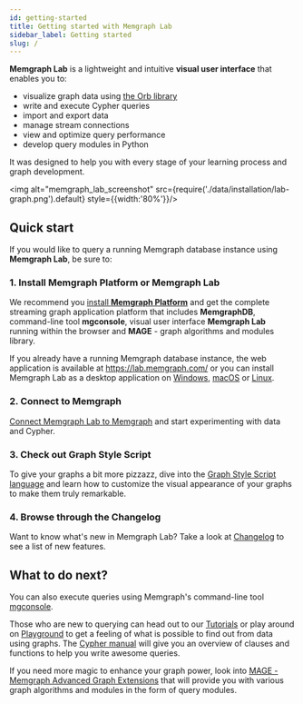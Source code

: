 ```yaml
---
id: getting-started
title: Getting started with Memgraph Lab
sidebar_label: Getting started
slug: /
---
```


**Memgraph Lab** is a lightweight and intuitive **visual user interface** that
enables you to:

- visualize graph data using [the Orb library](https://github.com/memgraph/orb)
- write and execute Cypher queries
- import and export data
- manage stream connections
- view and optimize query performance
- develop query modules in Python

It was designed to help you with every stage of your learning process and graph
development.

<img alt="memgraph_lab_screenshot" src={require('./data/installation/lab-graph.png').default} style={{width:'80%'}}/>

## Quick start

If you would like to query a running Memgraph database instance using **Memgraph
Lab**, be sure to:

### 1. Install Memgraph Platform or Memgraph Lab

We recommend you [install **Memgraph Platform**](/memgraph/installation) and get
the complete streaming graph application platform that includes **MemgraphDB**,
command-line tool **mgconsole**, visual user interface **Memgraph Lab** running
within the browser and **MAGE** - graph algorithms and modules library.

If you already have a running Memgraph database instance, the web application is
available at https://lab.memgraph.com/ or you can install Memgraph Lab as a
desktop application on [Windows](/installation/windows.md),
[macOS](/installation/macos.md) or [Linux](/installation/linux.md). 

### 2. Connect to Memgraph

[Connect Memgraph Lab to Memgraph](/connect-to-memgraph.md) and start
experimenting with data and Cypher.

### 3. Check out Graph Style Script

To give your graphs a bit more pizzazz, dive into the [Graph Style Script
language](/style-script/overview.md) and learn how to customize the visual
appearance of your graphs to make them truly remarkable.

### 4. Browse through the Changelog

Want to know what's new in Memgraph Lab? Take a look at
[Changelog](/changelog.md) to see a list of new features.

## What to do next?

You can also execute queries using Memgraph's command-line tool
[mgconsole](https://memgraph.com/docs/memgraph/connect-to-memgraph/mgconsole).

Those who are new to querying can head out to our
[Tutorials](https://memgraph.com/docs/memgraph/tutorials) or play around on
[Playground](https://playground.memgraph.com/) to get a feeling of what is
possible to find out from data using graphs. The [Cypher
manual](https://memgraph.com/docs/cypher-manual/) will give you an overview of
clauses and functions to help you write awesome queries.

If you need more magic to enhance your graph power, look into [MAGE - Memgraph
Advanced Graph Extensions](https://memgraph.com/docs/mage) that will provide you
with various graph algorithms and modules in the form of query modules.
